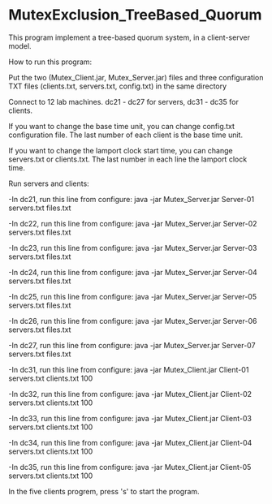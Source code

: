 # MutexExclusion_TreeBased_Quorum
This program implement a tree-based quorum system, in a client-server model.

How to run this program:

Put the two (Mutex_Client.jar, Mutex_Server.jar) files and three configuration TXT files (clients.txt, servers.txt, config.txt) in the same directory

Connect to 12 lab machines. dc21 - dc27 for servers, dc31 - dc35 for clients.

If you want to change the base time unit, you can change config.txt configuration file. The last number of each client is the base time unit.

If you want to change the lamport clock start time, you can change servers.txt or clients.txt. The last number in each line the lamport clock time.

Run servers and clients:

-In dc21, run this line from configure: java -jar Mutex_Server.jar Server-01 servers.txt files.txt

-In dc22, run this line from configure: java -jar Mutex_Server.jar Server-02 servers.txt files.txt

-In dc23, run this line from configure: java -jar Mutex_Server.jar Server-03 servers.txt files.txt

-In dc24, run this line from configure: java -jar Mutex_Server.jar Server-04 servers.txt files.txt

-In dc25, run this line from configure: java -jar Mutex_Server.jar Server-05 servers.txt files.txt

-In dc26, run this line from configure: java -jar Mutex_Server.jar Server-06 servers.txt files.txt

-In dc27, run this line from configure: java -jar Mutex_Server.jar Server-07 servers.txt files.txt

-In dc31, run this line from configure: java -jar Mutex_Client.jar Client-01 servers.txt clients.txt 100

-In dc32, run this line from configure: java -jar Mutex_Client.jar Client-02 servers.txt clients.txt 100

-In dc33, run this line from configure: java -jar Mutex_Client.jar Client-03 servers.txt clients.txt 100

-In dc34, run this line from configure: java -jar Mutex_Client.jar Client-04 servers.txt clients.txt 100

-In dc35, run this line from configure: java -jar Mutex_Client.jar Client-05 servers.txt clients.txt 100

In the five clients progrem, press 's' to start the program.
